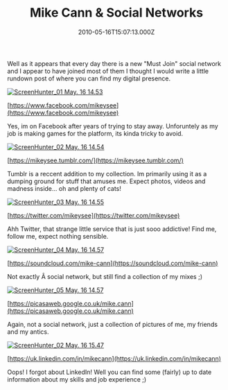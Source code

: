 ﻿---
coverImage: /images/fallback-post-header.png
date: "2010-05-16T15:07:13.000Z"
tags:
  - personal
  - social
  - update
title: Mike Cann & Social Networks
oldUrl: /projects/mike-cann-social-networks
---

Well as it appears that every day there is a new "Must Join" social network and I appear to have joined most of them I thought I would write a little rundown post of where you can find my digital presence.

<!-- more -->

[![](https://www.mikecann.blog/wp-content/uploads/2010/05/ScreenHunter_01-May.-16-14.53.gif "ScreenHunter_01 May. 16 14.53")](https://www.facebook.com/mikeysee)

[https://www.facebook.com/mikeysee](https://www.facebook.com/mikeysee)

Yes, im on Facebook after years of trying to stay away. Unforuntely as my job is making games for the platform, its kinda tricky to avoid.

[![](https://www.mikecann.blog/wp-content/uploads/2010/05/ScreenHunter_02-May.-16-14.54.gif "ScreenHunter_02 May. 16 14.54")](https://mikeysee.tumblr.com/)

[https://mikeysee.tumblr.com/](https://mikeysee.tumblr.com/)

Tumblr is a reccent addition to my collection. Im primarily using it as a dumping ground for stuff that amuses me. Expect photos, videos and madness inside... oh and plenty of cats!

[![](https://www.mikecann.blog/wp-content/uploads/2010/05/ScreenHunter_03-May.-16-14.55.gif "ScreenHunter_03 May. 16 14.55")](https://www.mikecann.blog/wp-content/uploads/2010/05/ScreenHunter_03-May.-16-14.55.gif)

[https://twitter.com/mikeysee](https://twitter.com/mikeysee)

Ahh Twitter, that strange little service that is just sooo addictive! Find me, follow me, expect nothing sensible.

[![](https://www.mikecann.blog/wp-content/uploads/2010/05/ScreenHunter_04-May.-16-14.57.gif "ScreenHunter_04 May. 16 14.57")](https://soundcloud.com/mike-cann)

[https://soundcloud.com/mike-cann](https://soundcloud.com/mike-cann)

Not exactly Â social network, but still find a collection of my mixes ;)

[![](https://www.mikecann.blog/wp-content/uploads/2010/05/ScreenHunter_05-May.-16-14.57.gif "ScreenHunter_05 May. 16 14.57")](https://picasaweb.google.co.uk/mike.cann)

[https://picasaweb.google.co.uk/mike.cann](https://picasaweb.google.co.uk/mike.cann)

Again, not a social network, just a collection of pictures of me, my friends and my antics.

[![](https://www.mikecann.blog/wp-content/uploads/2010/05/ScreenHunter_02-May.-16-15.47.gif "ScreenHunter_02 May. 16 15.47")](https://uk.linkedin.com/in/mikecann)

[https://uk.linkedin.com/in/mikecann](https://uk.linkedin.com/in/mikecann)

Oops! I forgot about LinkedIn! Well you can find some (fairly) up to date information about my skills and job experience ;)
